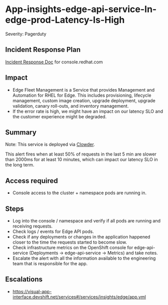 # App-insights-edge-api-service-In-edge-prod-Latency-Is-High

Severity: Pagerduty

## Incident Response Plan

[Incident Response Doc](https://docs.google.com/document/d/1AyEQnL4B11w7zXwum8Boty2IipMIxoFw1ri1UZB6xJE) for console.redhat.com
## Impact

- Edge Fleet Management is a Service that provides Management and Automation for RHEL for Edge. This includes provisioning, lifecycle management, custom image creation, upgrade deployment, upgrade validation, canary roll-outs, and inventory management. 
- If the error rate is high, we might have an impact on our latency SLO and the customer experience might be degraded.

## Summary

Note:  This service is deployed via [Clowder](https://gitlab.cee.redhat.com/service/app-interface/-/blob/master/docs/console.redhat.com/app-sops/clowder/clowder.rst).

This alert fires when at least 50% of requests in the last 5 min are slower than 2000ms for at least 10 minutes, which can impact our latency SLO in the long term.

## Access required

-  Console access to the cluster + namespace pods are running in.

## Steps

-  Log into the console / namespace and verify if all pods are running and receiving requests.
-  Check logs / events for Edge API pods.
-  Check if any deployments or changes in the application happened closer to the time the requests started to become slow.
-  Check infrastructure metrics on the OpenShift console for edge-api-service (Deployments -> edge-api-service -> Metrics) and take notes.
-  Escalate the alert with all the information available to the engineering team that is responsible for the app.

## Escalations

-  https://visual-app-interface.devshift.net/services#/services/insights/edge/app.yml
